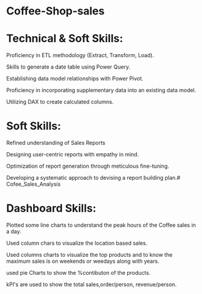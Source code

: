 # Coffee-Shop-sales

# Technical & Soft Skills:

 Proficiency in ETL methodology (Extract, Transform, Load).
 
 Skills to generate a date table using Power Query.
 
 Establishing data model relationships with Power Pivot.
 
 Proficiency in incorporating supplementary data into an existing data model.
 
 Utilizing DAX to create calculated columns.
 
# Soft Skills:

 Refined understanding of Sales Reports
 
 Designing user-centric reports with empathy in mind.
 
 Optimization of report generation through meticulous fine-tuning.
 
 Developing a systematic approach to devising a report building plan.# Cofee_Sales_Analysis
 
# Dashboard Skills:

 Plotted some line charts to understand the peak hours of the Coffee sales in a day.
 
 Used column chars to visualize the location based sales.
 
 Used columns charts to visualize the top products and to know the maximum sales is on weekends or weedays along with years.
 
 used pie Charts to show the %contibuton of the products.
 
 kPI's are used to show the total sales,order/person, revenue/person.
 
 
